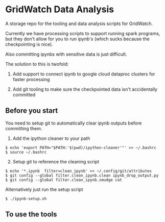 GridWatch Data Analysis
=======================

A storage repo for the tooling and data analysis scripts for GridWatch.

Currently we have processing scripts to support running spark programs, but they
don't allow for you to run ipynb's (which sucks because the checkpointing is nice).

Also committing ipynbs with sensitive data is just difficult.

The solution to this is twofold:

1) Add support to connect ipynb to google cloud dataproc clusters for faster processing

2) Add git tooling to make sure the checkpointed data isn't accidentally committed

## Before you start

You need to setup git to automatically clear ipynb outputs before committing them.

1) Add the ipython cleaner to your path

```
$ echo 'export PATH="$PATH:'$(pwd)/ipython-cleaner'"' >> ~/.bashrc
$ source ~/.bashrc
```

2) Setup git to reference the cleaning script

```
$ echo '*.ipynb  filter=clean_ipynb' >> ~/.config/git/attributes
$ git config --global filter.clean_ipynb.clean ipynb_drop_output.py
$ git config --global filter.clean_ipynb.smudge cat
```

Alternatively just run the setup script

```
$ ./ipynb-setup.sh
```

## To use the tools



